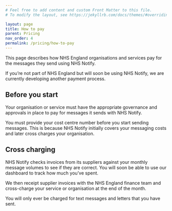 ```yaml
---
# Feel free to add content and custom Front Matter to this file.
# To modify the layout, see https://jekyllrb.com/docs/themes/#overriding-theme-defaults

layout: page
title: How to pay
parent: Pricing
nav_order: 4
permalink: /pricing/how-to-pay
---
```


This page describes how NHS England organisations and services pay for the messages they send using NHS Notify.

If you’re not part of NHS England but will soon be using NHS Notify, we are currently developing another payment process.

## Before you start

Your organisation or service must have the appropriate governance and approvals in place to pay for messages it sends with NHS Notify.

You must provide your cost centre number before you start sending messages. This is because NHS Notify initially covers your messaging costs and later cross charges your organisation.

## Cross charging

NHS Notify checks invoices from its suppliers against your monthly message volumes to see if they are correct. You will soon be able to use our dashboard to track how much you’ve spent.

We then receipt supplier invoices with the NHS England finance team and cross-charge your service or organisation at the end of the month.

You will only ever be charged for text messages and letters that you have sent.
